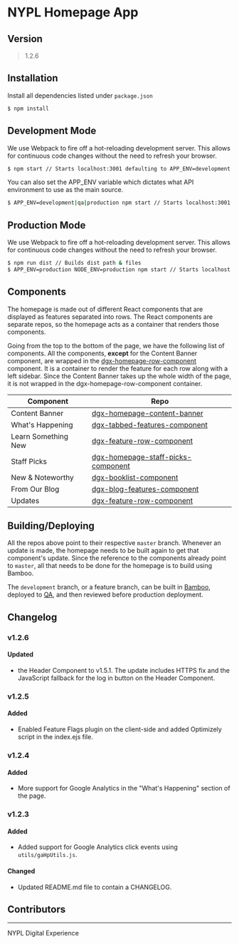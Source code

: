 # NYPL Homepage App
## Version
> 1.2.6

## Installation
Install all dependencies listed under `package.json`
```sh
$ npm install
```

## Development Mode
We use Webpack to fire off a hot-reloading development server. This allows for continuous code changes without the need to refresh your browser.

```sh
$ npm start // Starts localhost:3001 defaulting to APP_ENV=development
```

You can also set the APP_ENV variable which dictates what API environment to use as the main source.
```sh
$ APP_ENV=development|qa|production npm start // Starts localhost:3001 with set APP_ENV
```

## Production Mode
We use Webpack to fire off a hot-reloading development server. This allows for continuous code changes without the need to refresh your browser.

```sh
$ npm run dist // Builds dist path & files
$ APP_ENV=production NODE_ENV=production npm start // Starts localhost:3001 with set APP_ENV
```

## Components
The homepage is made out of different React components that are displayed as features separated into rows. The React components are separate repos, so the homepage acts as a container that renders those components.

Going from the top to the bottom of the page, we have the following list of components. All the components, **except** for the Content Banner component, are wrapped in the [dgx-homepage-row-component](git+ssh://git@bitbucket.org/NYPL/dgx-homepage-row-component.git) component. It is a container to render the feature for each row along with a left sidebar. Since the Content Banner takes up the whole width of the page, it is not wrapped in the dgx-homepage-row-component container.

| Component | Repo |
|---|---|
| Content Banner | [dgx-homepage-content-banner](git+ssh://git@bitbucket.org/NYPL/dgx-homepage-content-banner) |
| What's Happening | [dgx-tabbed-features-component](git+ssh://git@bitbucket.org/NYPL/dgx-tabbed-features-component) |
| Learn Something New | [dgx-feature-row-component](git+ssh://git@bitbucket.org/NYPL/dgx-feature-row-component) |
| Staff Picks | [dgx-homepage-staff-picks-component](git+ssh://git@bitbucket.org/NYPL/dgx-homepage-staff-picks-component) |
| New & Noteworthy | [dgx-booklist-component](git+ssh://git@bitbucket.org/NYPL/dgx-booklist-component) |
| From Our Blog | [dgx-blog-features-component](git+ssh://git@bitbucket.org/NYPL/dgx-blog-features-component) |
| Updates | [dgx-feature-row-component](git+ssh://git@bitbucket.org/NYPL/dgx-feature-row-component) |

## Building/Deploying
All the repos above point to their respective `master` branch. Whenever an update is made, the homepage needs to be built again to get that component's update. Since the reference to the components already point to `master`, all that needs to be done for the homepage is to build using Bamboo.

The `development` branch, or a feature branch, can be built in [Bamboo](http://bamboo.nypl.org/browse/NA-HWR), deployed to [QA](http://qa-homepage.nypl.org/), and then reviewed before production deployment.

## Changelog

### v1.2.6
#### Updated
- the Header Component to v1.5.1. The update includes HTTPS fix and the JavaScript fallback for the log in button on the Header Component.

### v1.2.5
#### Added
- Enabled Feature Flags plugin on the client-side and added Optimizely script in the index.ejs file.

### v1.2.4
#### Added
- More support for Google Analytics in the "What's Happening" section of the page.

### v1.2.3
#### Added
- Added support for Google Analytics click events using `utils/gaHpUtils.js`.

#### Changed
- Updated README.md file to contain a CHANGELOG.

## Contributors
----
NYPL Digital Experience
